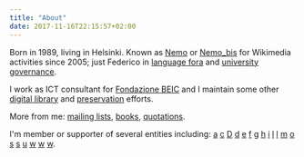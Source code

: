 ```yaml
---
title: "About"
date: 2017-11-16T22:15:57+02:00
---
```

Born in 1989, living in Helsinki. Known as [Nemo](https://wiki.wikimedia.it/wiki/Utente:Nemo) or [Nemo_bis](https://meta.wikimedia.org/wiki/User:Nemo_bis) for Wikimedia activities since 2005; just Federico in [language fora](http://www.achyra.org/cruscate/profile.php?mode=viewprofile&u=55) and [university governance](http://blog.federicoleva.eu/category/politica/universita/).

I work as ICT consultant for [Fondazione BEIC](http://www.beic.it/en/) and I maintain some other [digital library](https://archive.org/) and [preservation](http://archiveteam.org/index.php?title=WikiTeam) efforts.

More from me: [mailing lists](http://markmail.org/search/?q=from%3A%22Federico%20Leva%22), [books](http://www.anobii.com/nemobis/books), [quotations](https://it.wikiquote.org/w/index.php?title=Speciale%3AContributi&contribs=user&target=Nemo+bis&namespace=0&&hideMinor=1).

I'm member or supporter of several entities including:
[a](http://bfp.sp.unipi.it/aisa/)
[c](https://chicomendes.it/)
[D](http://www.darcasa.org/)
[d](https://dissem.in)
[e](https://effi.org/)
[f](https://fsfe.org)
[g](http://www.gfeaction.eu/)
[h](https://helsinki.hacklab.fi/)
[i](https://www.ils.org/)
[l](https://www.libreitalia.it/)
[l](https://legambiente.it/)
[m](http://www.mfe.it/site/)
[o](http://www.openlabs.it/)
[s](https://sfconservancy.org/)
[s](http://www.sensocomune.it/)
[u](https://www.uaar.it/)
[w](https://wiki.wikimedia.it/)
[w](https://wikimedia.de/)
[w](https://fi.wikimedia.org).
